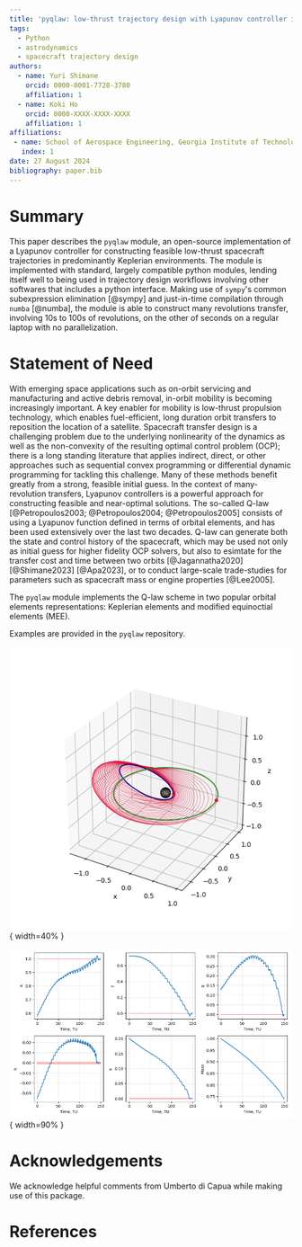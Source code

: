 ```yaml
---
title: 'pyqlaw: low-thrust trajectory design with Lyapunov controller in Python'
tags:
  - Python
  - astrodynamics
  - spacecraft trajectory design
authors:
  - name: Yuri Shimane
    orcid: 0000-0001-7728-3780
    affiliation: 1
  - name: Koki Ho
    orcid: 0000-XXXX-XXXX-XXXX
    affiliation: 1
affiliations:
 - name: School of Aerospace Engineering, Georgia Institute of Technology
   index: 1
date: 27 August 2024
bibliography: paper.bib
---
```


# Summary

This paper describes the `pyqlaw` module, an open-source implementation of a Lyapunov controller for constructing feasible low-thrust spacecraft trajectories in predominantly Keplerian environments. 
The module is implemented with standard, largely compatible python modules, lending itself well to being used in trajectory design workflows involving other softwares that includes a python interface. 
Making use of `sympy`'s common subexpression elimination [@sympy] and just-in-time compilation through `numba` [@numba], the module is able to construct many revolutions transfer, involving 10s to 100s of revolutions, on the other of seconds on a regular laptop with no parallelization. 


# Statement of Need

With emerging space applications such as on-orbit servicing and manufacturing and active debris removal, in-orbit mobility is becoming increasingly important. 
A key enabler for mobility is low-thrust propulsion technology, which enables fuel-efficient, long duration orbit transfers to reposition the location of a satellite. 
Spacecraft transfer design is a challenging problem due to the underlying nonlinearity of the dynamics as well as the non-convexity of the resulting optimal control problem (OCP); there is a long standing literature that applies indirect, direct, or other approaches such as sequential convex programming or differential dynamic programming for tackling this challenge. 
Many of these methods benefit greatly from a strong, feasible initial guess. 
In the context of many-revolution transfers, Lyapunov controllers is a powerful approach for constructing feasible and near-optimal solutions. 
The so-called Q-law [@Petropoulos2003; @Petropoulos2004; @Petropoulos2005] consists of using a Lyapunov function defined in terms of orbital elements, and has been used extensively over the last two decades. 
Q-law can generate both the state and control history of the spacecraft, which may be used not only as initial guess for higher fidelity OCP solvers, but also to esimtate for the transfer cost and time between two orbits [@Jagannatha2020] [@Shimane2023] [@Apa2023], or to conduct large-scale trade-studies for parameters such as spacecraft mass or engine properties [@Lee2005]. 

The `pyqlaw` module implements the Q-law scheme in two popular orbital elements representations: Keplerian elements and modified equinoctial elements (MEE). 

Examples are provided in the `pyqlaw` repository. 

![Fig. 1. Example transfer trajectory from GTO to GEO.\label{fig:traj}](example_3D_trajectory.png){ width=40% }

![Fig. 2. Example state history from GTO to GEO.\label{fig:statehist}](example_3D_state_history.png){ width=90% }


# Acknowledgements

We acknowledge helpful comments from Umberto di Capua while making use of this package. 

# References
